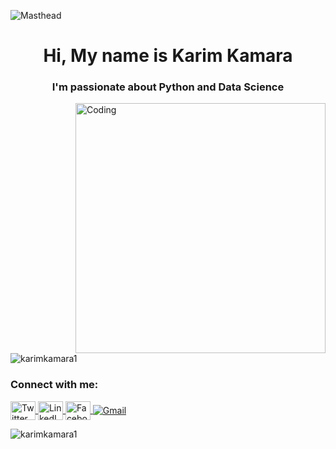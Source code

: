 <!-- Masthead -->
![Masthead](https://mir-s3-cdn-cf.behance.net/project_modules/disp/475eb095746151.5e9ecde695f7a.gif)

<h1 align="center">Hi, My name is Karim Kamara</h1>
<h3 align="center">I'm passionate about Python and Data Science</h3>

<!-- Right-Aligned Image -->
<img align="right" alt="Coding" width="400" src="https://encrypted-tbn0.gstatic.com/images?q=tbn:ANd9GcRPmm1FCApzBZkF9XglZtezPl0ZxlglAKODiw&s">

<!-- Profile Views -->
<p align="left"> 
  <img src="https://komarev.com/ghpvc/?username=karimkamara1&label=Profile%20views&color=0e75b6&style=flat" alt="karimkamara1" />
</p>

<!-- Connect with Me Section -->
<h3 align="left">Connect with me:</h3>
<p align="left">
  <a href="https://twitter.com/kamarakarim2" target="_blank">
    <img align="center" src="https://raw.githubusercontent.com/rahuldkjain/github-profile-readme-generator/master/src/images/icons/Social/twitter.svg" alt="Twitter" height="30" width="40" />
  </a>
  <a href="https://linkedin.com/in/karim-kamara-49b415254" target="_blank">
    <img align="center" src="https://raw.githubusercontent.com/rahuldkjain/github-profile-readme-generator/master/src/images/icons/Social/linked-in-alt.svg" alt="LinkedIn" height="30" width="40" />
  </a>
  <a href="https://fb.com/karim.kamara.3532" target="_blank">
    <img align="center" src="https://raw.githubusercontent.com/rahuldkjain/github-profile-readme-generator/master/src/images/icons/Social/facebook.svg" alt="Facebook" height="30" width="40" />
  </a>

<a href="mailto:kamarak388@gmail.com" target="_blank">
    <img align="center" src="https://img.shields.io/badge/-Gmail-D14836?style=for-the-badge&logo=gmail&logoColor=white&label=" alt="Gmail" />
</a>

<!-- GitHub Stats -->
<p>
  <img align="center" src="https://github-readme-stats.vercel.app/api?username=karimkamara1&show_icons=true&locale=en" alt="karimkamara1" />
</p>
